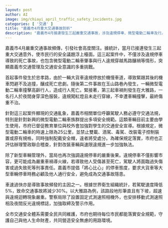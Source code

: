 ```yaml
---
layout: post
author: AI
image: img/chiayi_april_traffic_safety_incidents.jpg
categories: [ '交通' ]
title: "嘉義市4月重大交通事故剖析"
description: "嘉義市4月接連發生三起嚴重交通事故，涉及違規停車、微型電動二輪車及行人違規等問題，凸顯交通管理與安全意識的多重挑戰。市府強化微電車規範與違規停車執法，並加強速限管制、宣導與警政聯合稽查，呼籲市民共同行動，營造安全道路環境。"
---
```

嘉義市4月嚴重交通事故頻傳，引發社會高度關注。據統計，當月已接連發生三起重大交通意外，使市民行的安全議題浮上檯面。這三起案件中，不僅涉及違規停車導致的死亡事故，也包含微型電動二輪車肇事與行人違規穿越馬路釀禍等情形，突顯嘉義市交通管理及交通安全意識的多重挑戰。

首起事件發生於忠孝路，由於一輛大貨車違規停放於機慢車道，導致緊跟其後的機車閃避不及追撞，釀成死亡悲劇。隨後第二件事故在玉山路巷內發生，一輛微型電動二輪車撞擊高齡行人，造成行人死亡。緊接著，第三起車禍則發生在大雅路，一名行人於夜間身穿深色服裝，違規闖紅燈且未走行穿線，不幸遭車輛撞擊，最終傷重不治。

針對這三起案件顯現的交通亂象，嘉義市相關單位呼籲駕駛人務必遵守交通法規，特別是針對新興的微型電動二輪車族群提出多項安全規範。這類車輛目前主要由學生使用，市府已督促教育單位與校外會加強對學生的交通安全宣導。根據規定，微型電動二輪車的時速上限為25公里，並禁止雙載、酒駕、毒駕、改裝電子控制裝置或原有規格，同時強制配戴安全帽，違者將受處分。為確保規定落實，市府也正評估辦理警政聯合稽查，針對改裝車輛與速限違規進一步加強執法。

除了新型車輛管理外，當局也再次強調違規停車的嚴重後果。違規停車不僅影響市容，更可能成為嚴重車禍導火線，若導致他人受傷甚至死亡，駕駛人將面臨過失傷害或過失致死等刑事責任。嘉義市提倡「將心比心」的停車態度，要求大貨車等大型車輛停車時務必顧及他人通行安全，避免成為交通事故隱患。

車速過快亦是導致事故頻發的主因之一。根據世界衛生組織統計，若駕駛速度降低5%，致命交通事故將減少30%。以大雅路為例，該路段地形筆直且有下坡，超速與違規迴轉現象嚴重。警察局除了設置固定式測速照相機外，也安排移動式測速照相及夜間反光違規標誌，加強取締及警示作用。

全市交通安全體系需要全民共同維護，市府也期待每位市民都能落實安全規範，守護自己與他人生命財產，共同營造安全無慮的用路環境。